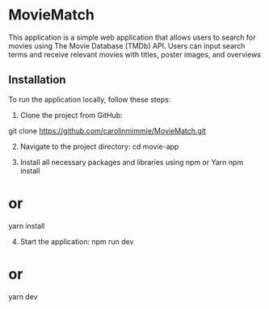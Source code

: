# MovieMatch


This application is a simple web application that allows users to search for movies using The Movie Database (TMDb) API. Users can input search terms and receive relevant movies with titles, poster images, and overviews

## Installation
To run the application locally, follow these steps:

1. Clone the project from GitHub:

git clone https://github.com/carolinmimmie/MovieMatch.git

2. Navigate to the project directory:
cd movie-app

3. Install all necessary packages and libraries using npm or Yarn
npm install
# or
yarn install

4. Start the application:
npm run dev
# or
yarn dev


